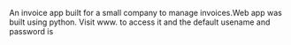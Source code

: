 An invoice app built for a small company to manage invoices.Web app was built using python. Visit www. to access it and the default usename and password is
